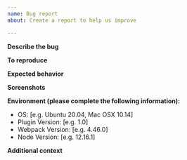 ```yaml
---
name: Bug report
about: Create a report to help us improve

---
```


**Describe the bug**

<!-- A clear and concise description of what the bug is. -->

**To reproduce**

<!--
Steps to reproduce the behavior:
1. Setup '...'
2. Run command '....'
3. See error
-->

**Expected behavior**

<!-- A clear and concise description of what you expected to happen. -->

**Screenshots**

<!-- If applicable, add screenshots to help explain your problem. -->

**Environment (please complete the following information):**

- OS: [e.g. Ubuntu 20.04, Mac OSX 10.14]
- Plugin Version: [e.g. 1.0]
- Webpack Version: [e.g. 4.46.0]
- Node Version: [e.g. 12.16.1]

**Additional context**

<!-- Add any other context about the problem here. -->
